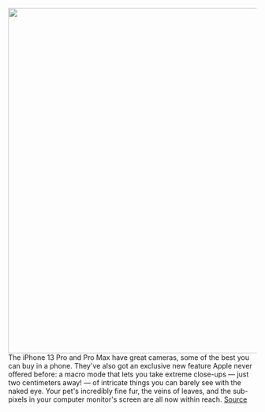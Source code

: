 <img src='https://cdn.vox-cdn.com/thumbor/uW3pZLTuE_8_wfdH7kSMNHFGqAU=/0x0:2040x1360/1200x800/filters:focal(924x609:1250x935)/cdn.vox-cdn.com/uploads/chorus_image/image/70046602/vpavic_210916_untitled_0016.0.jpg' width='700px' /><br/>
The iPhone 13 Pro and Pro Max have great cameras, some of the best you can buy in a phone. They've also got an exclusive new feature Apple never offered before: a macro mode that lets you take extreme close-ups — just two centimeters away! — of intricate things you can barely see with the naked eye. Your pet's incredibly fine fur, the veins of leaves, and the sub-pixels in your computer monitor's screen are all now within reach.
<a href='https://www.theverge.com/22745578/phone-13-pro-macro-mode-how-to'> Source <a/>